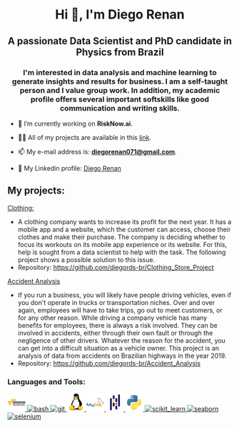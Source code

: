 <h1 align="center">Hi 👋, I'm Diego Renan</h1>
<h2 align="center">A passionate Data Scientist and PhD candidate in Physics from Brazil</h2>
<h3 align="center">I'm interested in data analysis and machine learning to generate insights and results for business. I am a self-taught person and I value group work. In addition, my academic profile offers several important softskills like good communication and writing skills. </h3>

- 🔭 I’m currently working on **RiskNow.ai**.

- 👨‍💻 All of my projects are available in this [link](https://github.com/diegords-br?tab=repositories).

- 📫 My e-mail address is: **diegorenan071@gmail.com**.

- 🔵 My Linkedin profile: [Diego Renan](https://www.linkedin.com/in/diego-renan-b414a2140/)

<h2 align="left"> My projects:</h2>

[Clothing:](https://github.com/diegords-br/Clothing_Store_Project)
* A clothing company wants to increase its profit for the next year. It has a mobile app and a website, which the customer can access, choose their clothes and make their purchase. The company is deciding whether to focus its workouts on its mobile app experience or its website. For this, help is sought from a data scientist to help with the task. The following project shows a possible solution to this issue.
* Repository: https://github.com/diegords-br/Clothing_Store_Project

[Accident Analysis](https://github.com/diegords-br/Accident_Analysis)
* If you run a business, you will likely have people driving vehicles, even if you don't operate in trucks or transportation niches. Over and over again, employees will have to take trips, go out to meet customers, or for any other reason. While driving a company vehicle has many benefits for employees, there is always a risk involved. They can be involved in accidents, either through their own fault or through the negligence of other drivers. Whatever the reason for the accident, you can get into a difficult situation as a vehicle owner. This project is an analysis of data from accidents on Brazilian highways in the year 2019.
* Repository: https://github.com/diegords-br/Accident_Analysis

<h3 align="left">Languages and Tools:</h3>
<p align="left"> <a href="https://aws.amazon.com" target="_blank" rel="noreferrer"> <img src="https://raw.githubusercontent.com/devicons/devicon/master/icons/amazonwebservices/amazonwebservices-original-wordmark.svg" alt="aws" width="40" height="40"/> </a> <a href="https://www.gnu.org/software/bash/" target="_blank" rel="noreferrer"> <img src="https://www.vectorlogo.zone/logos/gnu_bash/gnu_bash-icon.svg" alt="bash" width="40" height="40"/> </a> <a href="https://git-scm.com/" target="_blank" rel="noreferrer"> <img src="https://www.vectorlogo.zone/logos/git-scm/git-scm-icon.svg" alt="git" width="40" height="40"/> </a> <a href="https://www.linux.org/" target="_blank" rel="noreferrer"> <img src="https://raw.githubusercontent.com/devicons/devicon/master/icons/linux/linux-original.svg" alt="linux" width="40" height="40"/> </a> <a href="https://www.mysql.com/" target="_blank" rel="noreferrer"> <img src="https://raw.githubusercontent.com/devicons/devicon/master/icons/mysql/mysql-original-wordmark.svg" alt="mysql" width="40" height="40"/> </a> <a href="https://pandas.pydata.org/" target="_blank" rel="noreferrer"> <img src="https://raw.githubusercontent.com/devicons/devicon/2ae2a900d2f041da66e950e4d48052658d850630/icons/pandas/pandas-original.svg" alt="pandas" width="40" height="40"/> </a> <a href="https://www.python.org" target="_blank" rel="noreferrer"> <img src="https://raw.githubusercontent.com/devicons/devicon/master/icons/python/python-original.svg" alt="python" width="40" height="40"/> </a> <a href="https://scikit-learn.org/" target="_blank" rel="noreferrer"> <img src="https://upload.wikimedia.org/wikipedia/commons/0/05/Scikit_learn_logo_small.svg" alt="scikit_learn" width="40" height="40"/> </a> <a href="https://seaborn.pydata.org/" target="_blank" rel="noreferrer"> <img src="https://seaborn.pydata.org/_images/logo-mark-lightbg.svg" alt="seaborn" width="40" height="40"/> </a> <a href="https://www.selenium.dev" target="_blank" rel="noreferrer"> <img src="https://raw.githubusercontent.com/detain/svg-logos/780f25886640cef088af994181646db2f6b1a3f8/svg/selenium-logo.svg" alt="selenium" width="40" height="40"/> </a> </p>
